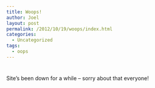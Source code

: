```yaml
---
title: Woops!
author: Joel
layout: post
permalink: /2012/10/19/woops/index.html
categories:
  - Uncategorized
tags:
  - oops
---
```

# 

Site’s been down for a while – sorry about that everyone!
